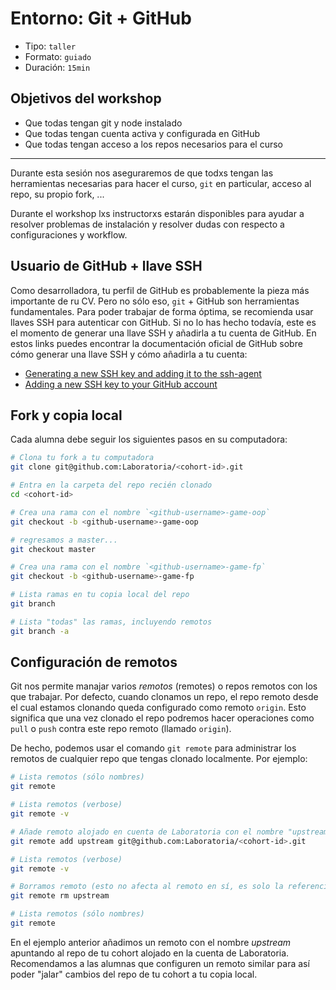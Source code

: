 # Entorno: Git + GitHub

* Tipo: `taller`
* Formato: `guiado`
* Duración: `15min`

## Objetivos del workshop

* Que todas tengan git y node instalado
* Que todas tengan cuenta activa y configurada en GitHub
* Que todas tengan acceso a los repos necesarios para el curso

***

Durante esta sesión nos aseguraremos de que todxs tengan las herramientas
necesarias para hacer el curso, `git` en particular, acceso al repo, su propio
fork, ...

Durante el workshop lxs instructorxs estarán disponibles para ayudar a resolver
problemas de instalación y resolver dudas con respecto a configuraciones y
workflow.

## Usuario de GitHub + llave SSH

Como desarrolladora, tu perfil de GitHub es probablemente la pieza más
importante de ru CV. Pero no sólo eso, `git` + GitHub son herramientas
fundamentales. Para poder trabajar de forma óptima, se recomienda usar llaves
SSH para autenticar con GitHub. Si no lo has hecho todavía, este es el momento
de generar una llave SSH y añadirla a tu cuenta de GitHub. En estos links puedes
encontrar la documentación oficial de GitHub sobre cómo generar una llave SSH y
cómo añadirla a tu cuenta:

* [Generating a new SSH key and adding it to the ssh-agent](https://help.github.com/articles/generating-a-new-ssh-key-and-adding-it-to-the-ssh-agent/)
* [Adding a new SSH key to your GitHub account](https://help.github.com/articles/adding-a-new-ssh-key-to-your-github-account/)

## Fork y copia local

Cada alumna debe seguir los siguientes pasos en su computadora:

```sh
# Clona tu fork a tu computadora
git clone git@github.com:Laboratoria/<cohort-id>.git

# Entra en la carpeta del repo recién clonado
cd <cohort-id>

# Crea una rama con el nombre `<github-username>-game-oop`
git checkout -b <github-username>-game-oop

# regresamos a master...
git checkout master

# Crea una rama con el nombre `<github-username>-game-fp`
git checkout -b <github-username>-game-fp

# Lista ramas en tu copia local del repo
git branch

# Lista "todas" las ramas, incluyendo remotos
git branch -a
```

## Configuración de remotos

Git nos permite manajar varios _remotos_ (remotes) o repos remotos con los que
trabajar. Por defecto, cuando clonamos un repo, el repo remoto desde el cual
estamos clonando queda configurado como remoto `origin`. Esto significa que una
vez clonado el repo podremos hacer operaciones como `pull` o `push` contra este
repo remoto (llamado `origin`).

De hecho, podemos usar el comando `git remote` para administrar los remotos de
cualquier repo que tengas clonado localmente. Por ejemplo:

```sh
# Lista remotos (sólo nombres)
git remote

# Lista remotos (verbose)
git remote -v

# Añade remoto alojado en cuenta de Laboratoria con el nombre "upstream"
git remote add upstream git@github.com:Laboratoria/<cohort-id>.git

# Lista remotos (verbose)
git remote -v

# Borramos remoto (esto no afecta al remoto en sí, es solo la referencia local)
git remote rm upstream

# Lista remotos (sólo nombres)
git remote
```

En el ejemplo anterior añadimos un remoto con el nombre _upstream_ apuntando al
repo de tu cohort alojado en la cuenta de Laboratoria. Recomendamos a las
alumnas que configuren un remoto similar para así poder "jalar" cambios del repo
de tu cohort a tu copia local.
